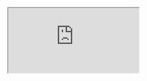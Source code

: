 <!--<script src="https://widgets.mindbodyonline.com/javascripts/healcode.js" type="text/javascript"></script>-->

<!--<healcode-widget data-type="registrations" data-widget-partner="object" data-widget-id="3294072ee48" data-widget-version="0" ></healcode-widget>-->

<iframe src="https://www.fitmetrix.io/webportal/schedule/8c471c8c-4c8a-e611-9459-0e0c69fd6629"</iframe>
